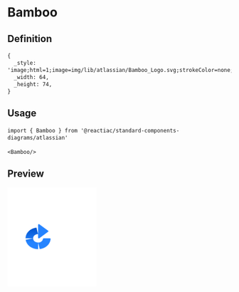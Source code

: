 # Bamboo

## Definition

```
{
  _style: 'image;html=1;image=img/lib/atlassian/Bamboo_Logo.svg;strokeColor=none;',
  _width: 64,
  _height: 74,
}
```

## Usage

```
import { Bamboo } from '@reactiac/standard-components-diagrams/atlassian'

<Bamboo/>
```

## Preview

<img src="./bamboo.png" width="200"/>
